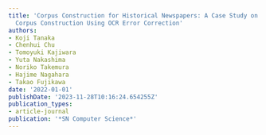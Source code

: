 ```yaml
---
title: 'Corpus Construction for Historical Newspapers: A Case Study on Public Meeting
  Corpus Construction Using OCR Error Correction'
authors:
- Koji Tanaka
- Chenhui Chu
- Tomoyuki Kajiwara
- Yuta Nakashima
- Noriko Takemura
- Hajime Nagahara
- Takao Fujikawa
date: '2022-01-01'
publishDate: '2023-11-28T10:16:24.654255Z'
publication_types:
- article-journal
publication: '*SN Computer Science*'
---
```

